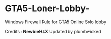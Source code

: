 # GTA5-Loner-Lobby-
Windows Firewall Rule for GTA5 Online Solo lobby 

Credits : **NewbieH4X**
Updated by plumbwicked 
